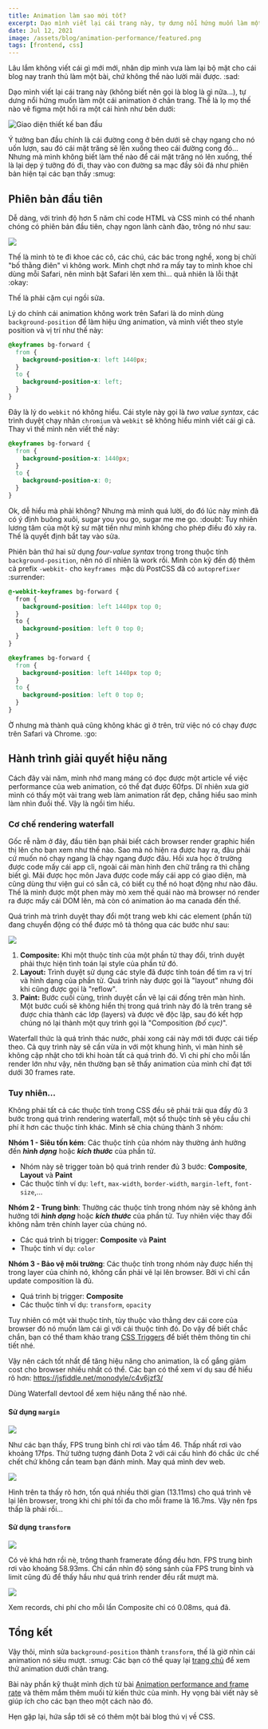 ```yaml
---
title: Animation làm sao mới tốt?
excerpt: Dạo mình viết lại cái trang này, tự dưng nổi hứng muốn làm một cái animation ở cuối chân trang. Lọ mọ một hồi thì tòi ra một số vấn đề... Chi tiết thế nào, đọc xong sẽ rõ.
date: Jul 12, 2021
image: /assets/blog/animation-performance/featured.png
tags: [frontend, css]
---
```


Lâu lắm không viết cái gì mới mới, nhân dịp mình vưa làm lại bộ mặt cho cái blog nay tranh thủ làm một bài, chứ không thể nào lười mãi được. :sad:

Dạo mình viết lại cái trang này (không biết nên gọi là blog là gì nữa...), tự dưng nổi hứng muốn làm một cái animation ở chân trang. Thế là lọ mọ thế nào vẽ figma một hồi ra một cái hình như bên dưới:

![Giao diện thiết kế ban đầu](/assets/blog/animation-performance/01.png)

Ý tưởng ban đầu chính là cái đường cong ở bên dưới sẽ chạy ngang cho nó uốn lượn, sau đó cái mặt trăng sẽ lên xuống theo cái đường cong đó... Nhưng mà mình không biết làm thế nào để cái mặt trăng nó lên xuống, thế là lại dẹp ý tưởng đó đi, thay vào con đường sa mạc đầy sỏi đá như phiên bản hiện tại các bạn thấy :smug:

## Phiên bản đầu tiên

Dễ dàng, với trình độ hơn 5 năm chỉ code HTML và CSS mình có thể nhanh chóng có phiên bản đầu tiên, chạy ngon lành cành đào, trông nó như sau:

![](/assets/blog/animation-performance/02.gif)

Thế là mình tò te đi khoe các cô, các chú, các bác trong nghề, xong bị chửi "bố thằng điên" vì không work. Mình chợt nhớ ra mấy tay to mình khoe chỉ dùng mỗi Safari, nên mình bật Safari lên xem thì... quả nhiên là lỗi thật :okay:

Thế là phải cặm cụi ngồi sửa.

Lý do chính cái animation không work trên Safari là do mình dùng `background-position` để làm hiệu ứng animation, và mình viết theo style position và vị trí như thế này:

```css
@keyframes bg-forward {
  from {
    background-position-x: left 1440px;
  }
  to {
    background-position-x: left;
  }
}
```

Đây là lý do `webkit` nó không hiểu. Cái style này gọi là _two value syntax_, các trình duyệt chạy nhân `chromium` và `webkit` sẽ không hiểu mình viết cái gì cả. Thay vì thế mình nên viết thế này:

```css
@keyframes bg-forward {
  from {
    background-position-x: 1440px;
  }
  to {
    background-position-x: 0;
  }
}
```

Ok, dễ hiểu mà phải không? Nhưng mà mình quá lười, do đó lúc này mình đã có ý định buông xuôi, sugar you you go, sugar me me go. :doubt: Tuy nhiên lương tâm của một kỹ sư mặt tiền như mình không cho phép điều đó xảy ra. Thế là quyết định bắt tay vào sửa.

Phiên bản thứ hai sử dụng _four-value syntax_ trong trong thuộc tính `background-position`, nên nó dĩ nhiên là work rồi. Mình còn kỹ đến độ thêm cả prefix `-webkit-` cho `keyframes`  mặc dù PostCSS đã có `autoprefixer` :surrender:

```css
@-webkit-keyframes bg-forward {
  from {
    background-position: left 1440px top 0;
  }
  to {
    background-position: left 0 top 0;
  }
}

@keyframes bg-forward {
  from {
    background-position: left 1440px top 0;
  }
  to {
    background-position: left 0 top 0;
  }
}
```

Ờ nhưng mà thành quả cũng không khác gì ở trên, trừ việc nó có chạy được trên Safari và Chrome. :go:

## Hành trình giải quyết hiệu năng

Cách đây vài năm, mình nhớ mang máng có đọc được một article về việc performance của web animation, có thể đạt được 60fps. Dĩ nhiên xưa giờ mình có thấy một vài trang web làm animation rất đẹp, chẳng hiểu sao mình làm nhìn đuồi thế. Vậy là ngồi tìm hiểu.

### Cơ chế rendering waterfall

Gốc rễ nằm ở đây, đầu tiên bạn phải biết cách browser render graphic hiển thị lên cho bạn xem như thế nào. Sao mà nó hiện ra được hay ra, đâu phải cứ muốn nó chạy ngang là chạy ngang được đâu. Hồi xưa học ở trường được code mấy cái app cli, ngoài cái màn hình đen chữ trắng ra thì chẳng biết gì. Mãi được học môn Java được code mấy cái app có giao diện, mà cũng dùng thư viện gui có sẵn cả, có biết cụ thể nó hoạt động như nào đâu. Thế là mình được một phen mày mò xem thế quái nào mà browser nó render ra được mấy cái DOM lên, mà còn có animation ảo ma canada đến thế.

Quá trình mà trình duyệt thay đổi một trang web khi các element (phần tử) đang chuyển động có thể được mô tả thông qua các bước như sau:

![](/assets/blog/animation-performance/03.png)

1. **Composite:** Khi một thuộc tính của một phần tử thay đổi, trình duyệt phải thực hiện tình toán lại style của phần tử đó.
2. **Layout:** Trình duyệt sử dụng các style đã được tính toán để tìm ra vị trí và hình dạng của phần tử. Quá trình này được gọi là "layout" nhưng đôi khi cũng được gọi là "reflow".
3. **Paint:** Bước cuối cùng, trình duyệt cần vẽ lại cái đống trên màn hình. Một bước cuối sẽ không hiển thị trong quá trình này đó là trên trang sẽ được chia thành các lớp (layers) và được vẽ độc lập, sau đó kết hợp chúng nó lại thành một quy trình gọi là "Composition _(bố cục)_".

Waterfall thức là quá trình thác nước, phải xong cái này mới tới được cái tiếp theo. Cả quy trình này sẽ cần vừa in với một khung hình, vì màn hình sẽ không cập nhật cho tới khi hoàn tất cả quá trình đó. Vì chi phí cho mỗi lần render lớn như vậy, nên thường bạn sẽ thấy animation của mình chỉ đạt tới dưới 30 frames rate.

### Tuy nhiên...

Không phải tất cả các thuộc tính trong CSS đều sẽ phải trải qua đầy đủ 3 bước trong quá trình rendering waterfall, một số thuộc tính sẽ yêu cầu chi phí ít hơn các thuộc tính khác. Mình sẽ chia chúng thành 3 nhóm:

**Nhóm 1 - Siêu tốn kém**: Các thuộc tính của nhóm này thường ảnh hưởng đến **_hình dạng_** hoặc **_kích thước_** của phần tử.

- Nhóm này sẽ trigger toàn bộ quá trình render đủ 3 bước: **Composite**, **Layout** và **Paint**
- Các thuộc tính ví dụ: `left`, `max-width`, `border-width`, `margin-left`, `font-size`,...

**Nhóm 2 - Trung bình**: Thường các thuộc tính trong nhóm này sẽ không ảnh hưởng tới **_hình dạng_** hoặc **_kích thước_** của phần tử. Tuy nhiên việc thay đổi không nằm trên chính layer của chúng nó.

- Các quá trình bị trigger: **Composite** và **Paint**
- Thuộc tính ví dụ: `color`

**Nhóm 3 - Bảo vệ môi trường**: Các thuộc tính trong nhóm này được hiển thị trong layer của chính nó, không cần phải vẽ lại lên browser. Bởi vì chỉ cần update composition là đủ.

- Quá trình bị trigger: **Composite**
- Các thuộc tính ví dụ: `transform`, `opacity`

Tuy nhiên có một vài thuộc tính, tùy thuộc vào thằng dev cái core của browser đó nó muốn làm cái gì với cái thuộc tính đó. Do vậy để biết chắc chắn, bạn có thể tham khảo trang [CSS Triggers](https://csstriggers.com/) để biết thêm thông tin chi tiết nhé.

Vậy nên cách tốt nhất để tăng hiệu năng cho animation, là cố gắng giảm cost cho browser nhiều nhất có thể. Các bạn có thể xem ví dụ sau để hiểu rõ hơn: https://jsfiddle.net/monodyle/c4v6jzf3/

Dùng Waterfall devtool để xem hiệu năng thế nào nhé.

#### Sử dụng `margin`

![](/assets/blog/animation-performance/04.png)

Như các bạn thấy, FPS trung bình chỉ rơi vào tầm 46. Thấp nhất rơi vào khoảng 17fps. Thử tưởng tượng đánh Dota 2 với cái cấu hình đó chắc ức chế chết chứ không cần team bạn đánh mình. May quá mình dev web.

![](/assets/blog/animation-performance/05.png)

Hình trên ta thấy rõ hơn, tốn quá nhiều thời gian (13.11ms) cho quá trình vẽ lại lên browser, trong khi chi phí tối đa cho mỗi frame là 16.7ms. Vậy nên fps thấp là phải rồi...

#### Sử dụng `transform`

![](/assets/blog/animation-performance/06.png)

Có vẻ khá hơn rồi nè, trông thanh framerate đồng đều hơn. FPS trung bình rơi vào khoảng 58.93ms. Chỉ cần nhìn độ sóng sánh của FPS trung bình và limit cũng đủ để thấy hầu như quá trình render đều rất mượt mà.

![](/assets/blog/animation-performance/07.png)

Xem records, chi phí cho mỗi lần Composite chỉ có 0.08ms, quá đã.

## Tổng kết

Vậy thôi, mình sửa `background-position` thành `transform`, thế là giờ nhìn cái animation nó siêu mượt. :smug: Các bạn có thể quay lại [trang chủ](/) để xem thử animation dưới chân trang.

Bài này phần kỹ thuật mình dịch từ bài [Animation performance and frame rate](https://developer.mozilla.org/en-US/docs/Web/Performance/Animation_performance_and_frame_rate) và thêm mắm thêm muối từ kiến thức của mình. Hy vọng bài viết này sẽ giúp ích cho các bạn theo một cách nào đó.

Hẹn gặp lại, hứa sắp tới sẽ có thêm một bài blog thú vị về CSS.
